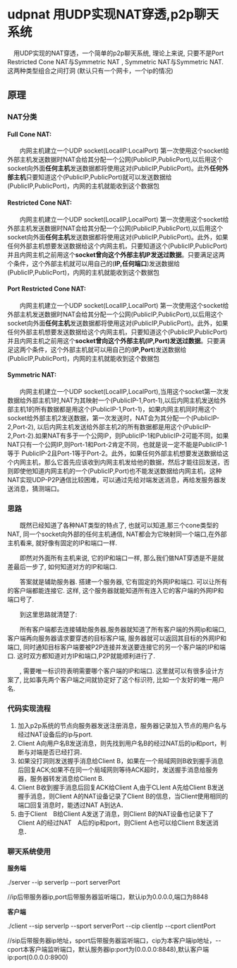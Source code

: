   
 
 # **udpnat 用UDP实现NAT穿透,p2p聊天系统**
  
  &ensp;&ensp;用UDP实现的NAT穿透，一个简单的p2p聊天系统, 理论上来说, 只要不是Port Restricted Cone NAT与Symmetric NAT , Symmetric NAT与Symmetric NAT. 这两种类型组合之间打洞
(默认只有一个网卡，一个ip的情况)

## 原理
### NAT分类
#### **Full Cone NAT**:  
&ensp;&ensp;&ensp;&ensp;内网主机建立一个UDP socket(LocalIP:LocalPort) 第一次使用这个socket给外部主机发送数据时NAT会给其分配一个公网(PublicIP,PublicPort),以后用这个socket向外面**任何主机**发送数据都将使用这对(PublicIP,PublicPort)。此外**任何外部主机**只要知道这个(PublicIP,PublicPort)就可以发送数据给(PublicIP,PublicPort)，内网的主机就能收到这个数据包

#### **Restricted Cone NAT**: 
&ensp;&ensp;&ensp;&ensp;内网主机建立一个UDP socket(LocalIP,LocalPort) 第一次使用这个socket给外部主机发送数据时NAT会给其分配一个公网(PublicIP,PublicPort),以后用这个socket向外面**任何主机**发送数据都将使用这对(PublicIP,PublicPort)。此外，如果任何外部主机想要发送数据给这个内网主机，只要知道这个(PublicIP,PublicPort)并且内网主机之前用这个**socket曾向这个外部主机IP发送过数据**。只要满足这两个条件，这个外部主机就可以用自己的(**IP,任何端口**)发送数据给(PublicIP,PublicPort)，内网的主机就能收到这个数据包 

#### **Port Restricted Cone NAT**:

&ensp;&ensp;&ensp;&ensp;内网主机建立一个UDP socket(LocalIP,LocalPort) 第一次使用这个socket给外部主机发送数据时NAT会给其分配一个公网(PublicIP,PublicPort),以后用这个socket向外面**任何主机**发送数据都将使用这对(PublicIP,PublicPort)。此外，如果任何外部主机想要发送数据给这个内网主机，只要知道这个(PublicIP,PublicPort)并且内网主机之前用这个**socket曾向这个外部主机(IP,Port)发送过数据**。只要满足这两个条件，这个外部主机就可以用自己的(**IP,Port**)发送数据给(PublicIP,PublicPort)，内网的主机就能收到这个数据包 

#### **Symmetric NAT**: 
&ensp;&ensp;&ensp;&ensp;内网主机建立一个UDP socket(LocalIP,LocalPort),当用这个socket第一次发数据给外部主机1时,NAT为其映射一个(PublicIP-1,Port-1),以后内网主机发送给外部主机1的所有数据都是用这个(PublicIP-1,Port-1)，如果内网主机同时用这个socket给外部主机2发送数据，第一次发送时，NAT会为其分配一个(PublicIP-2,Port-2), 以后内网主机发送给外部主机2的所有数据都是用这个(PublicIP-2,Port-2).如果NAT有多于一个公网IP，则PublicIP-1和PublicIP-2可能不同，如果NAT只有一个公网IP,则Port-1和Port-2肯定不同，也就是说一定不能是PublicIP-1等于 PublicIP-2且Port-1等于Port-2。此外，如果任何外部主机想要发送数据给这个内网主机，那么它首先应该收到内网主机发给他的数据，然后才能往回发送，否则即使他知道内网主机的一个(PublicIP,Port)也不能发送数据给内网主机，这种NAT实现UDP-P2P通信比较困难，可以通过先给对端发送消息，再给发服务器发送消息，猜测端口。


### 思路

&ensp;&ensp;&ensp;&ensp;既然已经知道了各种NAT类型的特点了, 也就可以知道,那三个cone类型的NAT, 同一个socket向外部的任何主机通信, NAT都会为它映射同一个端口,在外部主机看来, 就好像有固定的IP和端口一样.

&ensp;&ensp;&ensp;&ensp;即然对外面所有主机来说, 它的IP和端口一样, 那么我们做NAT穿透是不是就差最后一步了, 如何知道对方的IP和端口.

&ensp;&ensp;&ensp;&ensp;答案就是辅助服务器. 搭建一个服务器, 它有固定的外网IP和端口. 可以让所有的客户端都能连接它. 这样, 这个服务器就能知道所有连入它的客户端的外网IP和端口号了.

&ensp;&ensp;&ensp;&ensp;到这里思路就清楚了:

&ensp;&ensp;&ensp;&ensp;所有客户端都去连接辅助服务器,服务器就知道了所有客户端的外网ip和端口, 客户端再向服务器请求要穿透的目标客户端, 服务器就可以返回其目标的外网IP和端口, 同时通知目标客户端要被P2P连接并发送要连接它的另一个客户端的IP和端口. 这时双方都知道对方IP和端口,P2P就能顺利进行了.


&ensp;&ensp;&ensp;&ensp;, 需要唯一标识符表明需要哪个客户端的IP和端口. 这里就可以有很多设计方案了, 比如事先两个客户端之间就协定好了这个标识符, 比如一个友好的唯一用户名.


### 代码实现流程

 1. 加入p2p系统的节点向服务器发送注册消息，服务器记录加入节点的用户名与经过NAT设备后的ip与port.
 2. Client A向用户名B发送消息，则先找到用户名B的经过NAT后的ip和port，判断与对端是否已经打洞．
 3. 如果没打洞则发送握手消息给Client B，如果在一个局域网则B收到握手消息后回复ACK;如果不在同一个局域网则等待ACK超时，发送握手消息给服务器，服务器转发消息给Client B.
 4. Client B收到握手消息后回复ACK给Client A,由于CLIent A先给Client B发送握手消息，则Client A的NAT设备记录了Client B的信息，当Client使用相同的端口回复消息时，能透过NAT A到达A．
 5. 由于Client　B给Client A发送了消息，则Client B的NAT设备也记录下了Client A的经过NAT　A后的ip和port，则Client A也可以给Client B发送消息．


### 聊天系统使用
**服务端**

./server --ip serverIp --port serverPort  

//ip后带服务器ip,port后带服务器监听端口，默认ip为0.0.0.0,端口为8848

**客户端**

 ./client  --sip serverIp --sport serverPort --cip clientIp --cport clientPort
 
 //sip后带服务器ip地址，sport后带服务器监听端口，cip为本客户端ip地址，--cport本客户端监听端口，默认服务器ip:port为(0.0.0.0:8848),默认客户端ip:port(0.0.0.0:8900)


 
